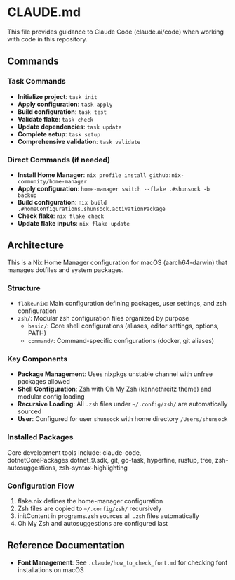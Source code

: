 # CLAUDE.md

This file provides guidance to Claude Code (claude.ai/code) when working with code in this repository.

## Commands

### Task Commands
- **Initialize project**: `task init`
- **Apply configuration**: `task apply`
- **Build configuration**: `task test`
- **Validate flake**: `task check`
- **Update dependencies**: `task update`
- **Complete setup**: `task setup`
- **Comprehensive validation**: `task validate`

### Direct Commands (if needed)
- **Install Home Manager**: `nix profile install github:nix-community/home-manager`
- **Apply configuration**: `home-manager switch --flake .#shunsock -b backup`
- **Build configuration**: `nix build .#homeConfigurations.shunsock.activationPackage`
- **Check flake**: `nix flake check`
- **Update flake inputs**: `nix flake update`

## Architecture

This is a Nix Home Manager configuration for macOS (aarch64-darwin) that manages dotfiles and system packages.

### Structure
- `flake.nix`: Main configuration defining packages, user settings, and zsh configuration
- `zsh/`: Modular zsh configuration files organized by purpose
  - `basic/`: Core shell configurations (aliases, editor settings, options, PATH)
  - `command/`: Command-specific configurations (docker, git aliases)

### Key Components
- **Package Management**: Uses nixpkgs unstable channel with unfree packages allowed
- **Shell Configuration**: Zsh with Oh My Zsh (kennethreitz theme) and modular config loading
- **Recursive Loading**: All `.zsh` files under `~/.config/zsh/` are automatically sourced
- **User**: Configured for user `shunsock` with home directory `/Users/shunsock`

### Installed Packages
Core development tools include: claude-code, dotnetCorePackages.dotnet_9.sdk, git, go-task, hyperfine, rustup, tree, zsh-autosuggestions, zsh-syntax-highlighting

### Configuration Flow
1. flake.nix defines the home-manager configuration
2. Zsh files are copied to `~/.config/zsh/` recursively
3. initContent in programs.zsh sources all `.zsh` files automatically
4. Oh My Zsh and autosuggestions are configured last

## Reference Documentation

- **Font Management**: See `.claude/how_to_check_font.md` for checking font installations on macOS